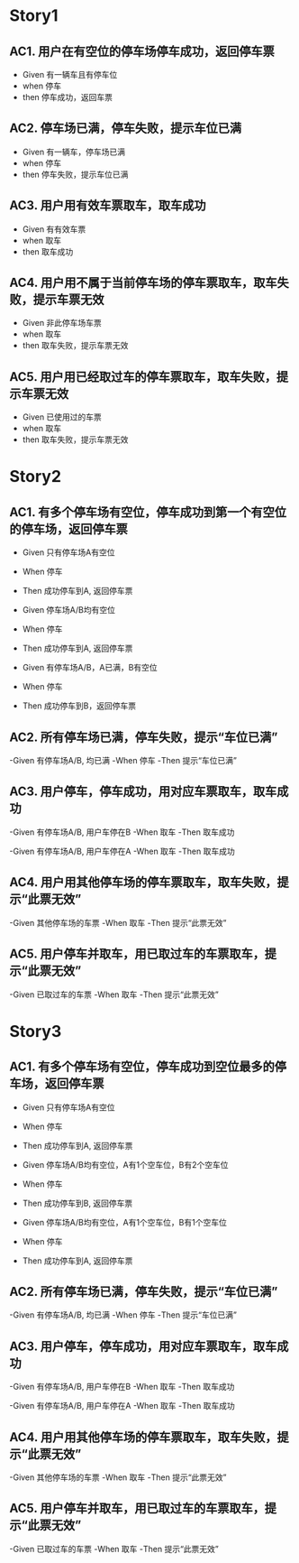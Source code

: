 # Story1
## AC1. 用户在有空位的停车场停车成功，返回停车票
- Given 有一辆车且有停车位
- when 停车
- then 停车成功，返回车票

## AC2. 停车场已满，停车失败，提示车位已满
- Given 有一辆车，停车场已满
- when 停车
- then 停车失败，提示车位已满

## AC3. 用户用有效车票取车，取车成功
- Given 有有效车票
- when 取车
- then 取车成功

## AC4. 用户用不属于当前停车场的停车票取车，取车失败，提示车票无效
- Given 非此停车场车票
- when 取车
- then 取车失败，提示车票无效

## AC5. 用户用已经取过车的停车票取车，取车失败，提示车票无效
- Given 已使用过的车票
- when 取车
- then 取车失败，提示车票无效


# Story2
## AC1. 有多个停车场有空位，停车成功到第一个有空位的停车场，返回停车票
- Given 只有停车场A有空位
- When 停车
- Then 成功停车到A, 返回停车票

- Given 停车场A/B均有空位
- When 停车
- Then 成功停车到A, 返回停车票

- Given 有停车场A/B，A已满，B有空位
- When 停车
- Then 成功停车到B，返回停车票

## AC2. 所有停车场已满，停车失败，提示“车位已满”
-Given 有停车场A/B, 均已满
-When 停车
-Then 提示“车位已满”

## AC3. 用户停车，停车成功，用对应车票取车，取车成功
-Given 有停车场A/B, 用户车停在B
-When 取车
-Then 取车成功

-Given 有停车场A/B, 用户车停在A
-When 取车
-Then 取车成功

## AC4. 用户用其他停车场的停车票取车，取车失败，提示“此票无效”
-Given 其他停车场的车票
-When 取车
-Then 提示“此票无效”

## AC5. 用户停车并取车，用已取过车的车票取车，提示“此票无效”
-Given 已取过车的车票
-When 取车
-Then 提示“此票无效”

# Story3
## AC1. 有多个停车场有空位，停车成功到空位最多的停车场，返回停车票
- Given 只有停车场A有空位
- When 停车
- Then 成功停车到A, 返回停车票

- Given 停车场A/B均有空位，A有1个空车位，B有2个空车位
- When 停车
- Then 成功停车到B, 返回停车票

- Given 停车场A/B均有空位，A有1个空车位，B有1个空车位
- When 停车
- Then 成功停车到A, 返回停车票

## AC2. 所有停车场已满，停车失败，提示“车位已满”
-Given 有停车场A/B, 均已满
-When 停车
-Then 提示“车位已满”

## AC3. 用户停车，停车成功，用对应车票取车，取车成功
-Given 有停车场A/B, 用户车停在B
-When 取车
-Then 取车成功

-Given 有停车场A/B, 用户车停在A
-When 取车
-Then 取车成功

## AC4. 用户用其他停车场的停车票取车，取车失败，提示“此票无效”
-Given 其他停车场的车票
-When 取车
-Then 提示“此票无效”

## AC5. 用户停车并取车，用已取过车的车票取车，提示“此票无效”
-Given 已取过车的车票
-When 取车
-Then 提示“此票无效”
